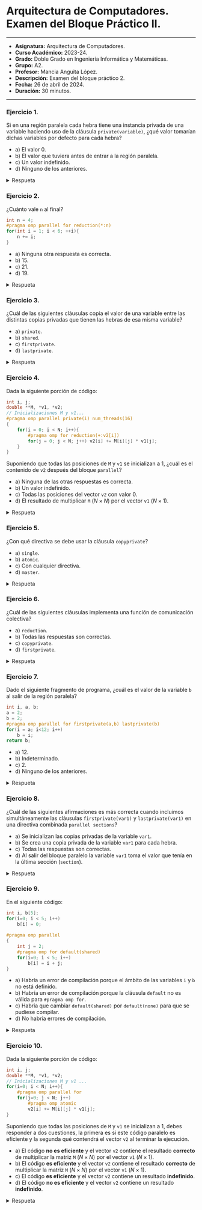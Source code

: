 # Arquitectura de Computadores. Examen del Bloque Práctico II.

***

- **Asignatura:** Arquitectura de Computadores.
- **Curso Académico:** 2023-24.
- **Grado:** Doble Grado en Ingeniería Informática y Matemáticas.
- **Grupo:** A2.
- **Profesor:** Mancia Anguita López.
- **Descripción:** Examen del bloque práctico 2.
- **Fecha:** 26 de abril de 2024.
- **Duración:** 30 minutos.

***

### Ejercicio 1.
Si en una región paralela cada hebra tiene una instancia privada de una variable haciendo uso de la cláusula `private(variable)`, ¿qué valor tomarían dichas variables por defecto para cada hebra?

- a) El valor $0$.
- b) El valor que tuviera antes de entrar a la región paralela.
- c) Un valor indefinido.
- d) Ninguno de los anteriores.

<details>
  <summary>Respueta</summary>
  <p>La respuesta correcta es la opción 'c':  
    Es el comportamiento de la cláusula 'private' según la documentación de OpenMP: sólo crea variables homónimas privadas en cada hebra, pero deben inicializarse a un valor correcto antes de usarse. La opción 'b' sólo es verdadera si en vez de 'private' usamos la cláusula 'firstprivate(variable)'.</p>
</details>

### Ejercicio 2.
¿Cuánto vale `n` al final?
```c
int n = 4;
#pragma omp parallel for reduction(*:n)
for(int i = 1; i < 6; ++i){
    n += i;
}
```

- a) Ninguna otra respuesta es correcta.
- b) 15.
- c) 21.
- d) 19.

<details>
  <summary>Respueta</summary>
  <p>La respuesta correcta es la opción 'a':  
    Como hemos especificado 'reduction(`*`:n)', cada variable privada 'n' en cada hebra se inicializará al valor $1$. Por tanto, la variable 'n' en la primera hebra valdrá $2$, la siguiente $3$, $\ldots$ hasta $6$ (con $i=5$). El resultado de multiplicar todo esto ($6!$) se multiplicará por el valor inicial de 'n', luego el valor final de 'n' es: $n = 4\cdot 6! = 2880$.</p>
</details>

### Ejercicio 3.
¿Cuál de las siguientes cláusulas copia el valor de una variable entre las distintas copias privadas que tienen las hebras de esa misma variable?

- a) `private`.
- b) `shared`.
- c) `firstprivate`.
- d) `lastprivate`.

<details>
  <summary>Respueta</summary>
  <p>La respuesta correcta es la opción 'c':  
    La opción 'a' no copia el contenido de la variable antes de la región paralela, simplemente crea las distintas variables privadas. La opción 'b' simplemente determina qué variables serán compartidas, tampoco copia valores. Finalmente, la opción 'd' sí que copia valores, pero desde la última hebra que se ejecuta en un 'parallel for' o 'parallel sections' a la hebra master.</p>
</details>

### Ejercicio 4.
Dada la siguiente porción de código:
```c
int i, j;
double **M, *v1, *v2;
// Inicializaciones M y v1...
#pragma omp parallel private(i) num_threads(16)
{
    for(i = 0; i < N; i++){
        #pragma omp for reduction(+:v2[i])
        for(j = 0; j < N; j++) v2[i] += M[i][j] * v1[j];
    }
}
```
Suponiendo que todas las posiciones de `M` y `v1` se inicializan a 1, ¿cuál es el contenido de `v2` después del bloque `parallel`?

- a) Ninguna de las otras respuestas es correcta.
- b) Un valor indefinido.
- c) Todas las posiciones del vector `v2` con valor 0.
- d) El resultado de multiplicar `M` ($N\times N$) por el vector `v1` ($N\times 1$).

<details>
  <summary>Respueta</summary>
  <p>La respuesta correcta es la opción 'd'.</p>
</details>

### Ejercicio 5.
¿Con qué directiva se debe usar la cláusula `copyprivate`?

- a) `single`.
- b) `atomic`.
- c) Con cualquier directiva.
- d) `master`.

<details>
  <summary>Respueta</summary>
  <p>La respuesta correcta es la opción 'a':  
    La cláusula 'copyprivate' sólo puede usarse con la directiva 'single'.</p>
</details>

### Ejercicio 6.
¿Cuál de las siguientes cláusulas implementa una función de comunicación colectiva?

- a) `reduction`.
- b) Todas las respuestas son correctas.
- c) `copyprivate`.
- d) `firstprivate`.

<details>
  <summary>Respueta</summary>
  <p>La respuesta correcta es la opción 'b':  
    'reduction' realiza una comunicación todos-a-uno, 'copyprivate' y 'firstprivate' realizan uno-a-todos, la primera desde la hebra que ejecuta el 'single' asociado y la segunda desde la hebra master.</p>
</details>

### Ejercicio 7.
Dado el siguiente fragmento de programa, ¿cuál es el valor de la variable `b` al salir de la región paralela?
```c
int i, a, b;
a = 2;
b = 2;
#pragma omp parallel for firstprivate(a,b) lastprivate(b)
for(i = a; i<12; i++)
    b = i;
return b;
```

- a) 12.
- b) Indeterminado.
- c) 2.
- d) Ninguno de los anteriores.

<details>
  <summary>Respueta</summary>
  <p>La respuesta correcta es la opción 'd':  
    Debido a la cláusula 'lastprivate', el valor de la variable 'b' al final de la región paralela se corresponde con el valor que adquiere en la última iteración del bucle 'for'. En esta, la variable 'i' adopta el valor $11$, luego tendremos que 'b' vale $11$.</p>
</details>

### Ejercicio 8.
¿Cuál de las siguientes afirmaciones es más correcta cuando incluimos simultáneamente las cláusulas `firstprivate(var1)` y `lastprivate(var1)` en una directiva combinada `parallel sections`?

- a) Se inicializan las copias privadas de la variable `var1`.
- b) Se crea una copia privada de la variable `var1` para cada hebra.
- c) Todas las respuestas son correctas.
- d) Al salir del bloque paralelo la variable `var1` toma el valor que tenía en la última sección (`section`).

<details>
  <summary>Respueta</summary>
  <p>La respuesta correcta es la opción 'c':  
    La opción 'a' es el resultado de la cláusula 'firstprivate(var1)', la 'd' el resultado de 'lastprivate(var1)', y la 'b' el resultado de 'private(var1)'. Podemos observar que esta última no aparece, pero tanto 'firstprivate' como 'lastprivate' implican 'private'.</p>
</details>

### Ejercicio 9.
En el siguiente código:
```c
int i, b[5];
for(i=0; i < 5; i++)
    b[i] = 0;
    
#pragma omp parallel
{
    int j = 2;
    #pragma omp for default(shared)
    for(i=0; i < 5; i++)
        b[i] = i + j;
}
```
- a) Habría un error de compilación porque el ámbito de las variables `i` y `b` no está definido.
- b) Habría un error de compilación porque la cláusula `default` no es válida para `#pragma omp for`.
- c) Habria que cambiar `default(shared)` por `default(none)` para que se pudiese compilar.
- d) No habría errores de compilación.

<details>
  <summary>Respueta</summary>
  <p>La respuesta correcta es la opción 'b':  
    La cláusula 'default' sólo es válida para '#pragma omp parallel' o cualquier directiva combinada con esta. Suponiendo que compila bien, la opción 'a' es falsa, ya que las variables 'i' y 'b' por defecto son compartidas. La opción 'c' también es falsa, suponiendo que compila bien, habría que especificar si las variables 'i' o 'b' son privadas o compartidas.</p>
</details>

### Ejercicio 10.
Dada la siguiente porción de código:
```c
int i, j;
double **M, *v1, *v2;
// Inicializaciones M y v1 ...
for(i=0; i < N; i++){
    #pragma omp parallel for
    for(j=0; j < N; j++)
        #pragma omp atomic
        v2[i] += M[i][j] * v1[j];
}
```
Suponiendo que todas las posiciones de `M` y `v1` se inicializan a 1, debes responder a dos cuestiones, la primera es si este código paralelo es eficiente y la segunda qué contendrá el vector `v2` al terminar la ejecución.

- a) El código **no es eficiente** y el vector `v2` contiene el resultado **correcto** de multiplicar la matriz `M` ($N\times N$) por el vector `v1` ($N\times 1$).
- b) El código **es eficiente** y el vector `v2` contiene el resultado **correcto** de multiplicar la matriz `M` ($N\times N$) por el vector `v1` ($N\times 1$).
- c) El código **es eficiente** y el vector `v2` contiene un resultado **indefinido**.
- d) El código **no es eficiente** y el vector `v2` contiene un resultado **indefinido**.

<details>
  <summary>Respueta</summary>
  <p>La respuesta correcta es la opción 'a':  
    El código no es eficiente, ya que en cada iteración del bucle exterior, OpenMP crea y destruye las hebras para la ejecución del bucle interior. Además, produce un resultado correcto, ya que el acceso a variables compartidas (como 'v2' o 'i') se hace o bien con el uso de la directiva 'atomic' o bien fuera de la región paralela.</p>
</details>

